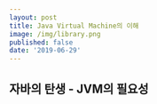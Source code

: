 ```yaml
---
layout: post
title: Java Virtual Machine의 이해
image: /img/library.png
published: false
date: '2019-06-29'
---
```

## 자바의 탄생 - JVM의 필요성
